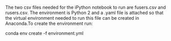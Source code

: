 The two csv files needed for the iPython notebook to run are fusers.csv and rusers.csv. The environment is Python 2 and a .yaml file is attached
so that the virtual environment needed to run this file can be created in Anaconda.To create the environment run:

conda env create -f environment.yml